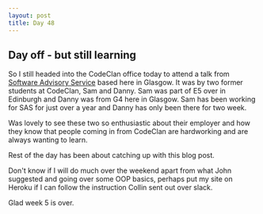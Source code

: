 ```yaml
---
layout: post
title: Day 48
---
```



## Day off - but still learning

So I still headed into the CodeClan office today to attend a talk from [Software Advisory Service](https://www.softwareadvisoryservice.com/) based here in Glasgow. It was by two former students at CodeClan, Sam and Danny. Sam was part of E5 over in Edinburgh and Danny was from G4 here in Glasgow. Sam has been working for SAS for just over a year and Danny has only been there for two week.

Was lovely to see these two so enthusiastic about their employer and how they know that people coming in from CodeClan are hardworking and are always wanting to learn.

Rest of the day has been about catching up with this blog post.

Don't know if I will do much over the weekend apart from what John suggested and going over some OOP basics, perhaps put my site on Heroku if I can follow the instruction Collin sent out over slack.

Glad week 5 is over. 
